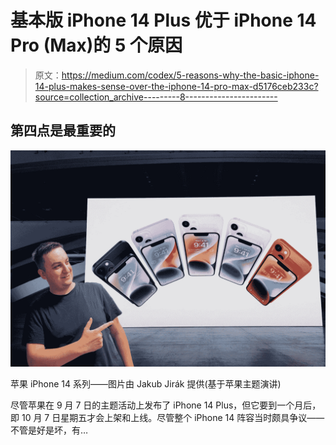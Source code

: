 # 基本版 iPhone 14 Plus 优于 iPhone 14 Pro (Max)的 5 个原因

> 原文：<https://medium.com/codex/5-reasons-why-the-basic-iphone-14-plus-makes-sense-over-the-iphone-14-pro-max-d5176ceb233c?source=collection_archive---------8----------------------->

## 第四点是最重要的

![](img/a1af90a3979bfb8b77b4ec7aba7a6b2d.png)

苹果 iPhone 14 系列——图片由 Jakub Jirák 提供(基于苹果主题演讲)

尽管苹果在 9 月 7 日的主题活动上发布了 iPhone 14 Plus，但它要到一个月后，即 10 月 7 日星期五才会上架和上线。尽管整个 iPhone 14 阵容当时颇具争议——不管是好是坏，有…
